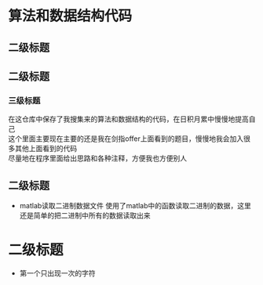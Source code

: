 # 算法和数据结构代码 
## 二级标题
## 二级标题
### 三级标题
  在这仓库中保存了我搜集来的算法和数据结构的代码，在日积月累中慢慢地提高自己<br>
  这个里面主要现在主要的还是我在剑指offer上面看到的题目，慢慢地我会加入很多其他上面看到的代码<br>
  尽量地在程序里面给出思路和各种注释，方便我也方便别人<br>
## 二级标题
* matlab读取二进制数据文件
  使用了matlab中的函数读取二进制的数据，这里还是简单的把二进制中所有的数据读取出来<br>
# 二级标题
* 第一个只出现一次的字符<br>

